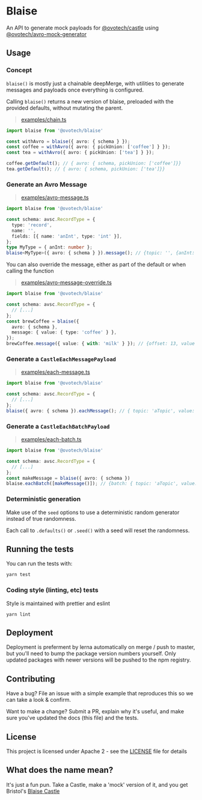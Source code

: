 # Blaise

An API to generate mock payloads for [@ovotech/castle](https://npmjs.com/@ovotech/castle) using [@ovotech/avro-mock-generator](https://npmjs.com/@ovotech/avro-mock-generator)

## Usage

### Concept

`blaise()` is mostly just a chainable deepMerge, with utilities to generate messages and payloads once everything is configured.

Calling `blaise()` returns a new version of blaise, preloaded with the provided defaults, without mutating the parent.

> [examples/chain.ts](examples/chain.ts)

```typescript
import blaise from '@ovotech/blaise'

const withAvro = blaise({ avro: { schema } });
const coffee = withAvro({ avro: { pickUnion: ['coffee'] } });
const tea = withAvro({ avro: { pickUnion: ['tea'] } });

coffee.getDefault(); // { avro: { schema, pickUnion: ['coffee']}}
tea.getDefault(); // { avro: { schema, pickUnion: ['tea']}}
```

### Generate an Avro Message

> [examples/avro-message.ts](examples/avro-message.ts)

```typescript
import blaise from '@ovotech/blaise'

const schema: avsc.RecordType = {
  type: 'record',
  name: '',
  fields: [{ name: 'anInt', type: 'int' }],
};
type MyType = { anInt: number };
blaise<MyType>({ avro: { schema } }).message(); // {topic: '', {anInt: 32}, [...]}

```

You can also override the message, either as part of the default or when calling the function

> [examples/avro-message-override.ts](examples/avro-message-override.ts)

```typescript
import blaise from '@ovotech/blaise'

const schema: avsc.RecordType = {
  // [...]
};
const brewCoffee = blaise({
  avro: { schema },
  message: { value: { type: 'coffee' } },
});
brewCoffee.message({ value: { with: 'milk' } }); // {offset: 13, value {type: 'coffee', with: 'milk'}, [...]}

```

### Generate a `CastleEachMessagePayload`

> [examples/each-message.ts](examples/each-message.ts)

```typescript
import blaise from '@ovotech/blaise'

const schema: avsc.RecordType = {
  // [...]
};
blaise({ avro: { schema }).eachMessage(); // { topic: 'aTopic', value: {} [...]}

```

### Generate a `CastleEachBatchPayload`

> [examples/each-batch.ts](examples/each-batch.ts)

```typescript
import blaise from '@ovotech/blaise'

const schema: avsc.RecordType = {
  // [...]
};
const makeMessage = blaise({ avro: { schema })
blaise.eachBatch([makeMessage()]); // {batch: { topic: 'aTopic', value: {} }[...]}

```

### Deterministic generation

Make use of the `seed` options to use a deterministic random generator instead of true randomness.

Each call to `.defaults()` or `.seed()` with a seed will reset the randomness.

## Running the tests

You can run the tests with:

```bash
yarn test
```

### Coding style (linting, etc) tests

Style is maintained with prettier and eslint

```
yarn lint
```

## Deployment

Deployment is preferment by lerna automatically on merge / push to master, but you'll need to bump the package version numbers yourself. Only updated packages with newer versions will be pushed to the npm registry.

## Contributing

Have a bug? File an issue with a simple example that reproduces this so we can take a look & confirm.

Want to make a change? Submit a PR, explain why it's useful, and make sure you've updated the docs (this file) and the tests.

## License

This project is licensed under Apache 2 - see the [LICENSE](LICENSE) file for details

## What does the name mean?

It's just a fun pun. Take a Castle, make a 'mock' version of it, and you get Bristol's [Blaise Castle](https://en.wikipedia.org/wiki/Blaise_Castle_Estate)
